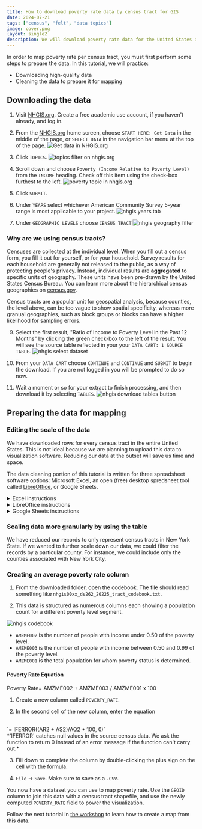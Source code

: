 ```yaml
---
title: How to download poverty rate data by census tract for GIS
date: 2024-07-21
tags: ["census", "felt", "data topics"]
image: cover.png
layout: single2
description: We will download poverty rate data for the United States and filter it to New York City for use with GIS mapping.
---
```


In order to  map poverty rate per census tract, you must first perform some steps to prepare the data. In this tutorial, we will practice:
* Downloading high-quality data
* Cleaning the data to prepare it for mapping

## Downloading the data

1. Visit [NHGIS.org](https://www.nhgis.org). Create a free academic use account, if you haven't already, and log in.

2. From the [NHGIS.org](https://www.nhgis.org) home screen, choose `START HERE: Get Data` in the middle of the page, or `SELECT DATA` in the navigation bar menu at the top of the page.
![Get data in NHGIS.org](media/get-data.png)

3. Click `TOPICS`.
![topics filter on nhgis.org](media/topics.png)

4. Scroll down and choose `Poverty (Income Relative to Poverty Level)` from the `INCOME` heading. Check off this item using the check-box furthest to the left.
![poverty topic in nhgis.org](media/poverty.png)

5. Click `SUBMIT`.

7. Under `YEARS` select whichever American Community Survey 5-year range is most applicable to your project. 
![nhgis years tab](media/acs-years.png)

8. Under `GEOGRAPHIC LEVELS` choose `CENSUS TRACT`
![nhgis geography filter](media/geographic-levels.png)

<div class="alert-info">
  <h3>Why are we using census tracts?</h3>
  <p>Censuses are collected at the individual level. When you fill out a census form, you fill it out for yourself, or for your household. Survey results for each household are generally not released to the public, as a way of protecting people's privacy. Instead, individual results are <strong>aggregated</strong> to specific units of geography. These units have been pre-drawn by the United States Census Bureau. You can learn more about the hierarchical census geographies on <a href="https://www.census.gov/programs-surveys/geography/guidance/hierarchy.html">census.gov</a>.</p>
  <p>Census tracts are a popular unit for geospatial analysis, because counties, the level above, can be too vague to show spatial specificity, whereas more granual geographies, such as block groups or blocks can have a higher likelihood for sampling errors.</p>


</div>


9. Select the first result, "Ratio of Income to Poverty Level in the Past 12 Months" by clicking the green check-box to the left of the result. You will see the source table reflected in your your `DATA CART: 1 SOURCE TABLE`.
![nhgis select dataset](media/select-poverty.png)

10. From your `DATA CART` choose `CONTINUE` and `CONTINUE` and `SUBMIT` to begin the download. If you are not logged in you will be prompted to do so now.

11. Wait a moment or so for your extract to finish processing, and then download it by selecting `TABLES`.
![nhgis download tables button](media/tables.png)


## Preparing the data for mapping

### Editing the scale of the data

We have downloaded rows for every census tract in the entire United States. This is not ideal because we are planning to upload this data to visualization software. Reducing our data at the outset will save us time and space.

The data cleaning portion of this tutorial is written for three spreadsheet software options: Microsoft Excel, an open (free) desktop spredsheet tool called [LibreOffice](https://www.libreoffice.org/download/download-libreoffice/), or Google Sheets.

<details>
<summary> Excel instructions </summary>


1. Open the `.CSV` in Microsoft Excel. If you are prompted to remove leading zeroes, choose `Don't Convert`.

2. Highlight the column titled `STATE`.
![highlighting a row in excel](media/state-excel.png)

3. From the menu ribbon choose `Sort and Filter`.

4. Choose `Filter`. Click the drop-down arrow at the top of the column titled `STATE`.
![dropdown arrow excel](media/arrow-excel.png)

5. Uncheck `Select All`.

6. Check off `New York` and close the filter window by clicking the small red x in the upper left-hand corner.

7. `CTRL + A` on a Windows, `Command + A` on a Mac, or from the menu `Edit` → `Select All` to highlight all the records. 

8. Copy the records. `CTRL + C`; `Command + C`; `Edit`→ `Copy`.

9. Open a new sheet `File` → `New`.

10. Paste the records into the new sheet. Save this sheet with your other datasets as `new-york-poverty-rate.csv`


<div class="alert-danger">
  <h4>Do not use .XLSX</h4>
  <p></p>Make sure to always save your spreadsheet data for mapping in .CSV format. .CSV is an open-data format, and has a higher likelihood of being interoperable with most GIS software.</p>
</div>

</details>


<details>
<summary>LibreOffice instructions</summary>


1. Open the dataset in LibreOffice.

2. Click the `AutoFilter` button in the menu ribbon.
![autofilter in libreoffice](media/autofilter.png)

3. This will add drop-down arrows to the tops of the column headers. Choose the drop-down arrow next to the column titled `STATE`.

4. Uncheck `All`. Scroll down and check off `New York`.

5. `CTRL + A` on a Windows, `Command + A` on a Mac, or from the menu `Edit` then `Select All` to highlight all the records. 

6. Copy the records. `CTRL + C`; `Command + C`; `Edit`, `Copy`.

7. Open a new sheet `File` → `New` → `Spreadsheet`.

8. Paste the records into the new sheet. Save this sheet with your other datasets as `new-york-poverty-rate.csv`


</details>


<details>
<summary>Google Sheets instructions</summary>

1. Type `sheets.new` into a browser to open a new Google sheet.

2. Choose `File`→ `Open`→ `Upload`→ `Browse` to bring in the census data `.csv`.

3. For the `STATE` column, click or hover over the column header until a drop-down arrow appears.
![google sheets columns](media/column.png)

4. Click the drop-down arrow to open a column menu.

5. Choose `Create a Filter`.

6. Now, next to the header name for the column, there will be a button with three horizontal lines. 
![field filter button in google sheets](media/field-filter-gs.png)

7. Click the button next to the header name with the horizontal lines to open a filtering wizard.

8. Under `Filter by Values`, next to `Select All`, click the text that says `Clear`.

9. Scroll down to where it says `New York` and click `New York`. Select `OK`.

10. Select all by clicking the cell directly under the formula bar.
![select all button google sheets](media/select-all-google.png). 

11. Copy the values.

12. Create a new sheet.

13. Paste the values into the new sheet.


</details>




<div class="alert-info">
  <h3>Scaling data more granularly by using the table</h3>
  <p>We have reduced our records to only represent census tracts in New York State. If we wanted to further scale down our data, we could filter the records by a particular county. For instance, we could include only the counties associated with New York City.</p>
</div>


### Creating an average poverty rate column

1. From the downloaded folder, open the codebook. The file should read something like `nhgis00xx_ds262_20225_tract_codebook.txt`.

2. This data is structured as numerous columns each showing a population count for a different poverty level segment.

![nhgis codebook](media/codebook.png)

- `AMZME002` is the number of people with income under 0.50 of the poverty level.
- `AMZME003` is the number of people with income between 0.50 and 0.99 of the poverty level.
- `AMZME001` is the total population for whom poverty status is determined.

<div class="alert-success">
<h4>Poverty Rate Equation</h4>
Poverty Rate= AMZME002 + AMZME003 / AMZME001 x 100
</div>


1. Create a new column called `POVERTY_RATE`.

2. In the second cell of the new column, enter the equation 
<br>
`= IFERROR((AR2 + AS2)/AQ2 * 100, 0)`
<br>
*'IFERROR' catches null values in the source census data. We ask the function to return 0 instead of an error message if the function can't carry out.*

3. Fill down to complete the column by double-clicking the plus sign on the cell with the formula.

3. `File` → `Save`. Make sure to save as a `.CSV`.


You now have a dataset you can use to map poverty rate. Use the `GEOID` column to join this data with a census tract shapefile, and use the newly computed `POVERTY_RATE` field to power the visualization.

Follow the next tutorial in [the workshop](https://mapping.share.library.harvard.edu/resources/workshops/workshop-4/) to learn how to create a map from this data.